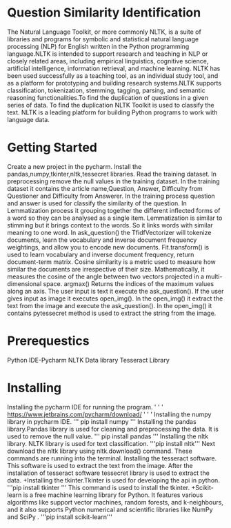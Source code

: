 # Question Similarity Identification
  The Natural Language Toolkit, or more commonly NLTK, is a suite of libraries and programs for symbolic and statistical natural language processing (NLP) for English written in the Python programming language.NLTK is intended to support research and teaching in NLP or closely related areas, including empirical linguistics, cognitive science, artificial intelligence, information retrieval, and machine learning. NLTK has been used successfully as a teaching tool, as an individual study tool, and as a platform for prototyping and building research systems.NLTK supports classification, tokenization, stemming, tagging, parsing, and semantic reasoning functionalities.To find the duplication of questions in a given series of data. To find the duplication NLTK Toolkit is used to classify the text. NLTK is a leading platform for building Python programs to work with language data.
# Getting Started
  Create a new project in the pycharm. Install the pandas,numpy,tkinter,nltk,tessecret libraries. Read the training dataset. In preprocessing remove the null values in the training dataset. In the training dataset it contains the article name,Question, Answer, Difficulty from Questioner and Difficulty from Answerer. In the training process question and answer is used for classify the similarity of the question. In Lemmatization process it grouping together the different inflected forms of a word so they can be analysed as a single item. Lemmatization is similar to stimming but it brings context to the words. So it links words with similar meaning to one word.
  In ask_question() the TfidfVectorizer will tokenize documents, learn the vocabulary and inverse document frequency weightings, and allow you to encode new documents. Fit.transform() is used to learn vocabulary and inverse document frequency, return document-term matrix. Cosine similarity is a metric used to measure how similar the documents are irrespective of their size. Mathematically, it measures the cosine of the angle between two vectors projected in a multi-dimensional space. argmax() Returns the indices of the maximum values along an axis. The user input is text it execute the ask_question(). If the user gives input as image it executes open_img(). In the open_img() it extract the text from the image and execute the ask_question(). In the open_img() it contains pytessecret method is used to extract the string from the image.
# Prerequestics
  Python IDE-Pycharm
	NLTK Data library
	Tesseract Library
# Installing
Installing the pycharm IDE for running the program.
' ' '
https://www.jetbrains.com/pycharm/download/ 
' ' '
Installing the numpy library in pycharm IDE.
'''
pip install numpy
'''
Installing the pandas library.Pandas library is used for cleaning and preprocessing the data. It is used to remove the null value.
'''
pip install pandas
'''
Installing the nltk library. NLTK library is used for text classification.
'''pip install nltk'''
Next download the nltk library using nltk.download() command.
These commands are running into the terminal.
Installing the tesseract software. This software is used to extract the text from the image. After the installation of tesseract software tessecret library is used to extract the data.
+Installing the tkinter.Tkinter is used for developing the api in python.
'''pip install tkinter '''
This command is used to install the tkinter. 
+Scikit-learn is a free machine learning library for Python. It features various algorithms like support vector machines, random forests, and k-neighbours, and it also supports Python numerical and scientific libraries like NumPy and SciPy .
'''pip install scikit-learn'''





